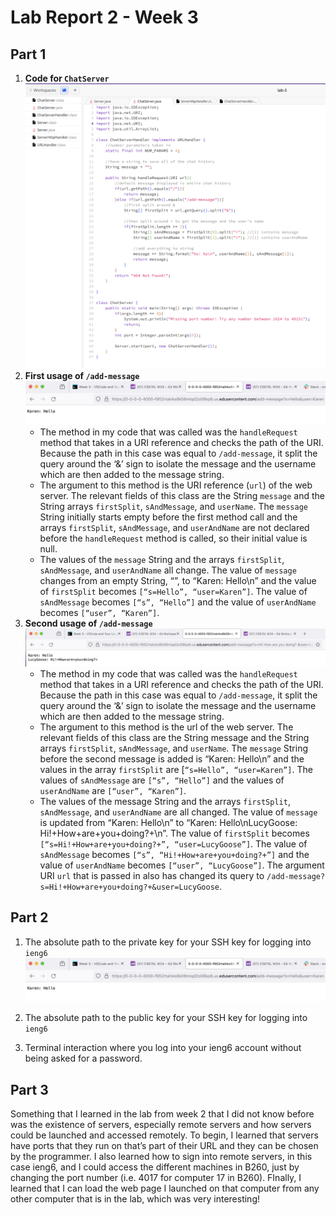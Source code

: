 # Lab Report 2 - Week 3

## Part 1
1. **Code for `ChatServer`**
   ![Image](ChatServer_Code.png)
2. **First usage of `/add-message`**
   ![Image](first_message_chat_server.png)
   * The method in my code that was called was the `handleRequest` method that takes in a
     URI reference and checks the path of the URI. Because the path in this case was equal
     to `/add-message`, it split the query around the ‘&’ sign to isolate the message and
     the username which are then added to the message string.
   * The argument to this method is the URI reference (`url`) of the web server. The relevant
     fields of this class are the String `message` and the String arrays `firstSplit`,
     `sAndMessage`, and `userName`. The `message` String initially starts empty before the
     first method call and the arrays `firstSplit`, `sAndMessage`, and `userAndName` are not
     declared before the `handleRequest` method is called, so their initial value is null.
   * The values of the `message` String and the arrays `firstSplit`, `sAndMessage`, and
     `userAndName` all change. The value of `message` changes from an empty String, “”,
     to “Karen: Hello\n” and the value of `firstSplit` becomes `[“s=Hello”, “user=Karen”]`.
     The value of `sAndMessage` becomes `[“s”, “Hello”]` and the value of `userAndName`
     becomes `[“user”, “Karen”]`.
3. **Second usage of `/add-message`**
   ![Image](second_message_chat_server.png)
   * The method in my code that was called was the `handleRequest` method that takes in a
     URI reference and checks the path of the URI. Because the path in this case was equal
     to `/add-message`, it split the query around the ‘&’ sign to isolate the message and
     the username which are then added to the message string.
   * The argument to this method is the url of the web server. The relevant fields of this
     class are the String message and the String arrays `firstSplit`, `sAndMessage`, and `userName`.
     The `message` String before the second message is added is “Karen: Hello\n” and the values
     in the array `firstSplit` are [`“s=Hello”, “user=Karen”]`. The values of `sAndMessage` are
     `[“s”, “Hello”]` and the values of `userAndName` are `[“user”, “Karen”]`.
   * The values of the message String and the arrays `firstSplit`, `sAndMessage`, and `userAndName` 
     are all changed. The value of `message` is updated from “Karen: Hello\n” to
     “Karen: Hello\nLucyGoose: Hi!+How+are+you+doing?+\n”. The value of `firstSplit` becomes
     `[“s=Hi!+How+are+you+doing?+”, “user=LucyGoose”]`. The value of `sAndMessage` becomes
     `[“s”, “Hi!+How+are+you+doing?+”]` and the value of `userAndName` becomes `[“user”, “LucyGoose”]`.
     The argument URI `url` that is passed in also has changed its query to
     `/add-message?s=Hi!+How+are+you+doing?+&user=LucyGoose`.

## Part 2
1. The absolute path to the private key for your SSH key for logging into `ieng6`
![Image](first_message_chat_server.png)
2. The absolute path to the public key for your SSH key for logging into `ieng6`
   
3. Terminal interaction where you log into your ieng6 account without being asked for a password.

## Part 3
Something that I learned in the lab from week 2 that I did not know before was the existence of servers, especially remote servers and how servers could be launched and accessed remotely. To begin, I learned that servers have ports that they run on that’s part of their URL and they can be chosen by the programmer. I also learned how to sign into remote servers, in this case ieng6, and I could access the different machines in B260, just by changing the port number (i.e. 4017 for computer 17 in B260). FInally, I learned that I can load the web page I launched on that computer from any other computer that is in the lab, which was very interesting!



   
